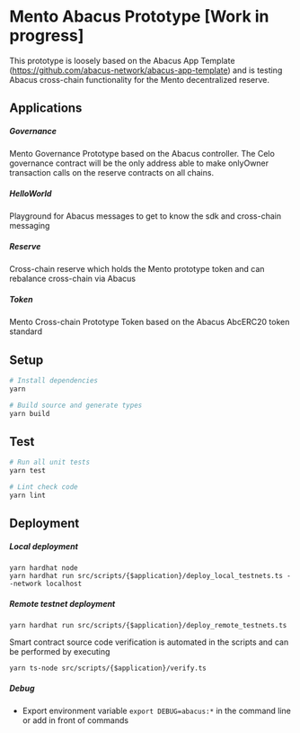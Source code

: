 # Mento Abacus Prototype [Work in progress]

This prototype is loosely based on the Abacus App Template (https://github.com/abacus-network/abacus-app-template) and is testing Abacus cross-chain functionality for the Mento decentralized reserve. 

## Applications
##### Governance
Mento Governance Prototype based on the Abacus controller. The Celo governance contract will be the only address able to make onlyOwner transaction calls on the reserve contracts on all chains.
##### HelloWorld
Playground for Abacus messages to get to know the sdk and cross-chain messaging
##### Reserve
Cross-chain reserve which holds the Mento prototype token and can rebalance cross-chain via Abacus
##### Token
Mento Cross-chain Prototype Token based on the Abacus AbcERC20 token standard

## Setup

```sh
# Install dependencies
yarn 

# Build source and generate types
yarn build
```

## Test

```sh
# Run all unit tests
yarn test

# Lint check code
yarn lint
```

## Deployment

##### Local deployment
```
yarn hardhat node
yarn hardhat run src/scripts/{$application}/deploy_local_testnets.ts --network localhost
```

##### Remote testnet deployment
```
yarn hardhat run src/scripts/{$application}/deploy_remote_testnets.ts
```

Smart contract source code verification is automated in the scripts and can be performed by executing 
```
yarn ts-node src/scripts/{$application}/verify.ts
```

##### Debug
- Export environment variable `export DEBUG=abacus:*` in the command line or add in front of commands

